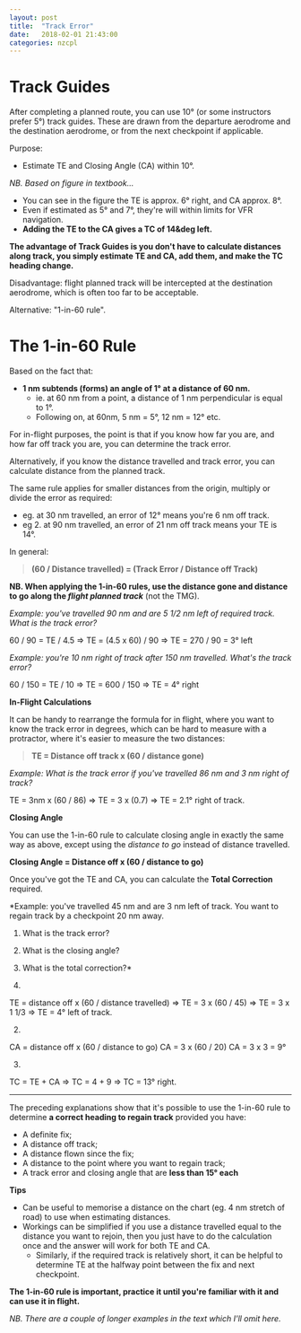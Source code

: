 ```yaml
---
layout: post
title:  "Track Error"
date:   2018-02-01 21:43:00
categories: nzcpl
---
```


# Track Guides

After completing a planned route, you can use 10&deg; (or some instructors prefer 5&deg;) track guides.
These are drawn from the departure aerodrome and the destination aerodrome, or from the next checkpoint
if applicable.

Purpose:

 * Estimate TE and Closing Angle (CA) within 10&deg;.

*NB. Based on figure in textbook...*

 * You can see in the figure the TE is approx. 6&deg; right, and CA approx. 8&deg;.
 * Even if estimated as 5&deg; and 7&deg;, they're will within limits for VFR navigation.
 * **Adding the TE to the CA gives a TC of 14&deg left.**

**The advantage of Track Guides is you don't have to calculate distances along track, you simply estimate
TE and CA, add them, and make the TC heading change.**

Disadvantage: flight planned track will be intercepted at the destination aerodrome, which is often too
far to be acceptable.

Alternative: "1-in-60 rule".

# The 1-in-60 Rule

Based on the fact that:

 * **1 nm subtends (forms) an angle of 1&deg; at a distance of 60 nm.**
   * ie. at 60 nm from a point, a distance of 1 nm perpendicular is equal to 1&deg;.
   * Following on, at 60nm, 5 nm = 5&deg;, 12 nm = 12&deg; etc.

For in-flight purposes, the point is that if you know how far you are, and how far off track you are,
you can determine the track error.

Alternatively, if you know the distance travelled and track error, you can calculate distance from
the planned track.

The same rule applies for smaller distances from the origin, multiply or divide the error as required:

 * eg. at 30 nm travelled, an error of 12&deg; means you're 6 nm off track.
 * eg 2. at 90 nm travelled, an error of 21 nm off track means your TE is 14&deg;.

In general:

 > **(60 / Distance travelled) = (Track Error / Distance off Track)**

**NB. When applying the 1-in-60 rules, use the distance gone and distance to go along the *flight
planned track*** (not the TMG).

*Example: you've travelled 90 nm and are 5 1/2 nm left of required track. What is the track error?*

60 / 90 = TE / 4.5
=> TE = (4.5 x 60) / 90
=> TE = 270 / 90 = 3&deg; left

*Example: you're 10 nm right of track after 150 nm travelled. What's the track error?*

60 / 150 = TE / 10
=> TE = 600 / 150
=> TE = 4&deg; right

**In-Flight Calculations**

It can be handy to rearrange the formula for in flight, where you want to know the track error
in degrees, which can be hard to measure with a protractor, where it's easier to measure the
two distances:

 > **TE = Distance off track x (60 / distance gone)**

*Example: What is the track error if you've travelled 86 nm and 3 nm right of track?*

TE = 3nm x (60 / 86)
=> TE = 3 x (0.7)
=> TE = 2.1&deg; right of track.

**Closing Angle**

You can use the 1-in-60 rule to calculate closing angle in exactly the same way as above, except
using the *distance to go* instead of distance travelled.

**Closing Angle = Distance off x (60 / distance to go)**

Once you've got the TE and CA, you can calculate the **Total Correction** required.

*Example: you've travelled 45 nm and are 3 nm left of track. You want to regain track by a checkpoint
20 nm away.

 1. What is the track error?
 2. What is the closing angle?
 3. What is the total correction?*

1.

TE = distance off x (60 / distance travelled)
=> TE = 3 x (60 / 45)
=> TE = 3 x 1 1/3
=> TE = 4&deg; left of track.

2.

CA = distance off x (60 / distance to go)
CA = 3 x (60 / 20)
CA = 3 x 3 = 9&deg;

3.

TC = TE + CA
=> TC = 4 + 9
=> TC = 13&deg; right.

---

The preceding explanations show that it's possible to use the 1-in-60 rule to determine **a correct
heading to regain track** provided you have:

 * A definite fix;
 * A distance off track;
 * A distance flown since the fix;
 * A distance to the point where you want to regain track;
 * A track error and closing angle that are **less than 15&deg; each**

**Tips**

 * Can be useful to memorise a distance on the chart (eg. 4 nm stretch of road) to use when estimating
   distances.
 * Workings can be simplified if you use a distance travelled equal to the distance you want to
   rejoin, then you just have to do the calculation once and the answer will work for both TE and CA.
    * Similarly, if the required track is relatively short, it can be helpful to determine TE at the
      halfway point between the fix and next checkpoint.

**The 1-in-60 rule is important, practice it until you're familiar with it and can use it in flight.**

*NB. There are a couple of longer examples in the text which I'll omit here.*
